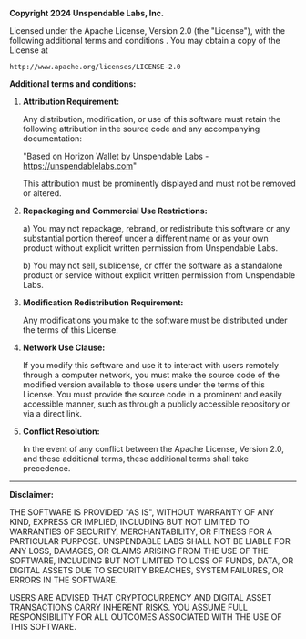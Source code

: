 **Copyright 2024 Unspendable Labs, Inc.**

Licensed under the Apache License, Version 2.0 (the "License"), with the following additional terms and conditions
. You may obtain a copy of the License at

    http://www.apache.org/licenses/LICENSE-2.0

**Additional terms and conditions:**

1. **Attribution Requirement:**

   Any distribution, modification, or use of this software must retain the following attribution in the source code and any accompanying documentation:

   "Based on Horizon Wallet by Unspendable Labs - https://unspendablelabs.com"

   This attribution must be prominently displayed and must not be removed or altered.

2. **Repackaging and Commercial Use Restrictions:**

   a) You may not repackage, rebrand, or redistribute this software or any substantial portion thereof under a different name or as your own product without explicit written permission from Unspendable Labs.

   b) You may not sell, sublicense, or offer the software as a standalone product or service without explicit written permission from Unspendable Labs.

3. **Modification Redistribution Requirement:**

   Any modifications you make to the software must be distributed under the terms of this License.

4. **Network Use Clause:**

   If you modify this software and use it to interact with users remotely through a computer network, you must make the source code of the modified version available to those users under the terms of this License. You must provide the source code in a prominent and easily accessible manner, such as through a publicly accessible repository or via a direct link.

5. **Conflict Resolution:**

   In the event of any conflict between the Apache License, Version 2.0, and these additional terms, these additional terms shall take precedence.

---

**Disclaimer:**

THE SOFTWARE IS PROVIDED "AS IS", WITHOUT WARRANTY OF ANY KIND, EXPRESS OR IMPLIED, INCLUDING BUT NOT LIMITED TO WARRANTIES OF SECURITY, MERCHANTABILITY, OR FITNESS FOR A PARTICULAR PURPOSE. UNSPENDABLE LABS SHALL NOT BE LIABLE FOR ANY LOSS, DAMAGES, OR CLAIMS ARISING FROM THE USE OF THE SOFTWARE, INCLUDING BUT NOT LIMITED TO LOSS OF FUNDS, DATA, OR DIGITAL ASSETS DUE TO SECURITY BREACHES, SYSTEM FAILURES, OR ERRORS IN THE SOFTWARE.

USERS ARE ADVISED THAT CRYPTOCURRENCY AND DIGITAL ASSET TRANSACTIONS CARRY INHERENT RISKS. YOU ASSUME FULL RESPONSIBILITY FOR ALL OUTCOMES ASSOCIATED WITH THE USE OF THIS SOFTWARE.
